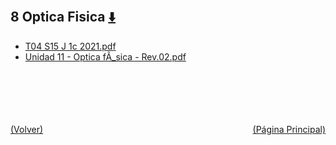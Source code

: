 
<html>
<body>
<h2>8 Optica Fisica <a href="https://downgit.github.io/#/home?url=https://github.com/Apuntes-FIUBA/Apuntes-Electronica/tree/main/82 - Física/8201 - Fisica I/Clase en Linea/8 Optica Fisica" style="font-size:20px">  ⬇️ </a></h2>
<ul>
    <li><a href="T04 S15 J 1c 2021.pdf">T04 S15 J 1c 2021.pdf</a></li>
    <li><a href="Unidad 11 - Optica fÃ_sica - Rev.02.pdf">Unidad 11 - Optica fÃ_sica - Rev.02.pdf</a></li>
</ul>
</body>
</html>






<br><br><br><br><br><a href="../" style="float: left">(Volver)</a> <a href="https://apuntes-fiuba.github.io/Apuntes-Electronica" style="float: right">(Página Principal)</a>
